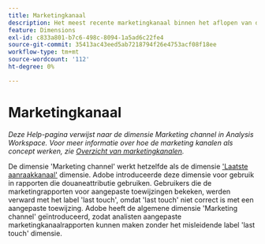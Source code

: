 ```yaml
---
title: Marketingkanaal
description: Het meest recente marketingkanaal binnen het aflopen van de betrokkenheid van de bezoeker.
feature: Dimensions
exl-id: c833a801-b7c6-498c-8094-1a5ad6c22fe4
source-git-commit: 35413ac43eed5ab7218794f26e4753acf08f18ee
workflow-type: tm+mt
source-wordcount: '112'
ht-degree: 0%

---
```


# Marketingkanaal

*Deze Help-pagina verwijst naar de dimensie Marketing channel in Analysis Workspace. Voor meer informatie over hoe de marketing kanalen als concept werken, zie [Overzicht van marketingkanalen](../c-marketing-channels/c-getting-started-mchannel.md).*

De dimensie &#39;Marketing channel&#39; werkt hetzelfde als de dimensie [&#39;Laatste aanraakkanaal&#39;](last-touch-channel.md) dimensie. Adobe introduceerde deze dimensie voor gebruik in rapporten die douaneattributie gebruiken. Gebruikers die de marketingrapporten voor aangepaste toewijzingen bekeken, werden verward met het label &#39;last touch&#39;, omdat &#39;last touch&#39; niet correct is met een aangepaste toewijzing. Adobe heeft de algemene dimensie &#39;Marketing channel&#39; geïntroduceerd, zodat analisten aangepaste marketingkanaalrapporten kunnen maken zonder het misleidende label &#39;last touch&#39; dimensie.
